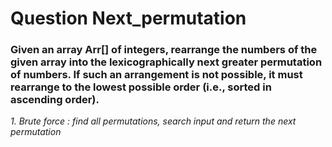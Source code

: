 # Question Next_permutation

### Given an array Arr[] of integers, rearrange the numbers of the given array into the lexicographically next greater permutation of numbers. If such an arrangement is not possible, it must rearrange to the lowest possible order (i.e., sorted in ascending order).


*1. Brute force : find all permutations, search input and return the next permutation*
